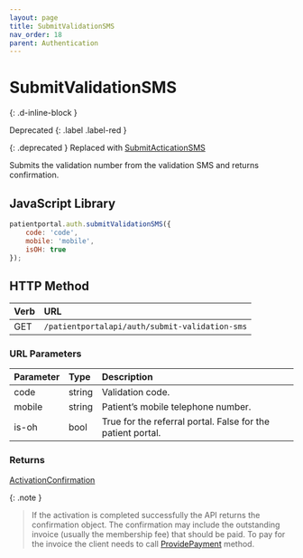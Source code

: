 ```yaml
---
layout: page
title: SubmitValidationSMS
nav_order: 18
parent: Authentication
---
```


# SubmitValidationSMS
{: .d-inline-block }

Deprecated
{: .label .label-red }

{: .deprecated }
Replaced with [SubmitActicationSMS](submitacticationsms)

Submits the validation number from the validation SMS and returns confirmation.

## JavaScript Library

```javascript
patientportal.auth.submitValidationSMS({
    code: 'code',
    mobile: 'mobile',
    isOH: true
});
```

## HTTP Method

| Verb | URL                                           |
|:-----|:----------------------------------------------|
| GET  | `/patientportalapi/auth/submit-validation-sms`|

### URL Parameters

| Parameter | Type   | Description                                                 |
|:----------|:-------|:------------------------------------------------------------|
| code      | string | Validation code.                                            |
| mobile    | string | Patient’s mobile telephone number.                          |
| is-oh     | bool   | True for the referral portal. False for the patient portal. |

### Returns

[ActivationConfirmation](../objects-and-data-types/activationconfirmation)

{: .note }
> If the activation is completed successfully the API returns the confirmation object. The confirmation may include the outstanding invoice (usually the membership fee) that should be paid. To pay for the invoice the client needs to call [ProvidePayment](../finance/providepayment) method.
